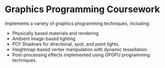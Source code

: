 # Graphics Programming Coursework

Implements a variety of graphics programming techniques, including:
- Physically based materials and rendering
- Ambient image-based lighting
- PCF Shadows for directional, spot, and point lights.
- Heightmap-based vertex manipulation with dynamic tessellation.
- Post-processing effects implemented using GPGPU programming techniques.